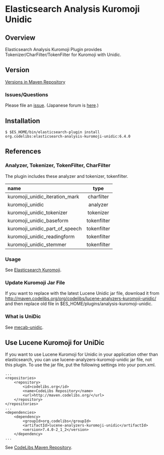 Elasticsearch Analysis Kuromoji Unidic
=======================

## Overview

Elasticsearch Analysis Kuromoji Plugin provides Tokenizer/CharFilter/TokenFilter for Kuromoji with Unidic.

## Version

[Versions in Maven Repository](http://central.maven.org/maven2/org/codelibs/elasticsearch-analysis-kuromoji-unidic/)

### Issues/Questions

Please file an [issue](https://github.com/codelibs/elasticsearch-analysis-kuromoji-unidic/issues "issue").
(Japanese forum is [here](https://github.com/codelibs/codelibs-ja-forum "here").)

## Installation

    $ $ES_HOME/bin/elasticsearch-plugin install org.codelibs:elasticsearch-analysis-kuromoji-unidic:6.4.0

## References

### Analyzer, Tokenizer, TokenFilter, CharFilter

The plugin includes these analyzer and tokenizer, tokenfilter.

| name                                     | type        |
|:-----------------------------------------|:-----------:|
| kuromoji\_unidic\_iteration\_mark       | charfilter  |
| kuromoji\_unidic                        | analyzer    |
| kuromoji\_unidic\_tokenizer             | tokenizer   |
| kuromoji\_unidic\_baseform              | tokenfilter |
| kuromoji\_unidic\_part\_of\_speech      | tokenfilter |
| kuromoji\_unidic\_readingform           | tokenfilter |
| kuromoji\_unidic\_stemmer               | tokenfilter |

### Usage

See [Elasticsearch Kuromoji](https://github.com/elastic/elasticsearch-analysis-kuromoji "elasticsearch-analysis-kuromoji").

### Update Kuromoji Jar File

If you want to replace with the latest Lucene Unidic jar file, download it from http://maven.codelibs.org/org/codelibs/lucene-analyzers-kuromoji-unidic/ and then replace old file in $ES_HOME/plugins/analysis-kuromoji-unidic.

### What is UniDic

See [mecab-unidic](https://ja.osdn.net/projects/unidic/).

## Use Lucene Kuromoji for UniDic

If you want to use Lucene Kuromoji for Unidic in your application other than elasticsearch, you can use lucene-analyzers-kuromoji-unidic jar file, not this plugin.
To use the jar file, put the following settings into your pom.xml.

    ...
    <repositories>
        <repository>
            <id>codelibs.org</id>
            <name>CodeLibs Repository</name>
            <url>http://maven.codelibs.org/</url>
        </repository>
    </repositories>
    ...
    <dependencies>
        <dependency>
            <groupId>org.codelibs</groupId>
            <artifactId>lucene-analyzers-kuromoji-unidic</artifactId>
            <version>7.4.0-2_1_2</version>
        </dependency>
    ...

See [CodeLibs Maven Repository](http://maven.codelibs.org/org/codelibs/lucene-analyzers-kuromoji-unidic/).

